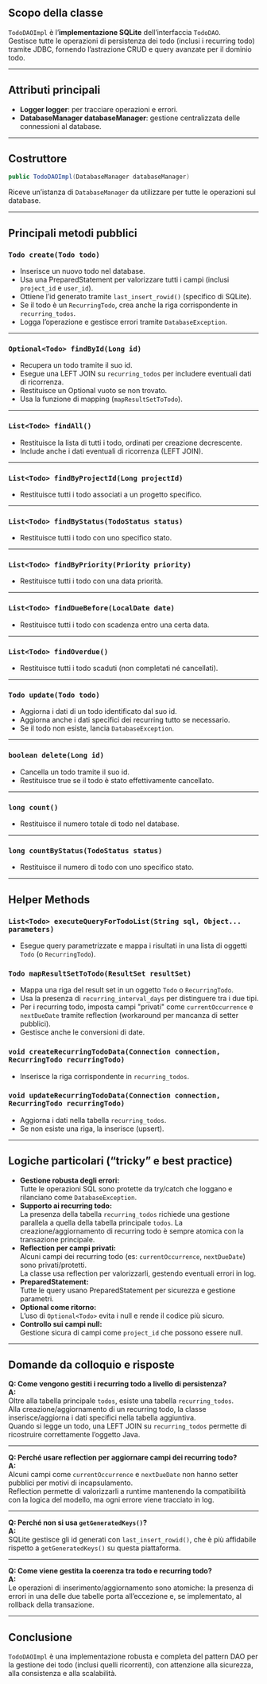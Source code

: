 ## Scopo della classe

`TodoDAOImpl` è l’**implementazione SQLite** dell’interfaccia `TodoDAO`.  
Gestisce tutte le operazioni di persistenza dei todo (inclusi i recurring todo) tramite JDBC, fornendo l’astrazione CRUD e query avanzate per il dominio todo.

---

## Attributi principali

- **Logger logger**: per tracciare operazioni e errori.
- **DatabaseManager databaseManager**: gestione centralizzata delle connessioni al database.

---

## Costruttore

```java
public TodoDAOImpl(DatabaseManager databaseManager)
```
Riceve un’istanza di `DatabaseManager` da utilizzare per tutte le operazioni sul database.

---

## Principali metodi pubblici

### `Todo create(Todo todo)`
- Inserisce un nuovo todo nel database.
- Usa una PreparedStatement per valorizzare tutti i campi (inclusi `project_id` e `user_id`).
- Ottiene l’id generato tramite `last_insert_rowid()` (specifico di SQLite).
- Se il todo è un `RecurringTodo`, crea anche la riga corrispondente in `recurring_todos`.
- Logga l’operazione e gestisce errori tramite `DatabaseException`.

---

### `Optional<Todo> findById(Long id)`
- Recupera un todo tramite il suo id.
- Esegue una LEFT JOIN su `recurring_todos` per includere eventuali dati di ricorrenza.
- Restituisce un Optional vuoto se non trovato.
- Usa la funzione di mapping (`mapResultSetToTodo`).

---

### `List<Todo> findAll()`
- Restituisce la lista di tutti i todo, ordinati per creazione decrescente.
- Include anche i dati eventuali di ricorrenza (LEFT JOIN).

---

### `List<Todo> findByProjectId(Long projectId)`
- Restituisce tutti i todo associati a un progetto specifico.

---

### `List<Todo> findByStatus(TodoStatus status)`
- Restituisce tutti i todo con uno specifico stato.

---

### `List<Todo> findByPriority(Priority priority)`
- Restituisce tutti i todo con una data priorità.

---

### `List<Todo> findDueBefore(LocalDate date)`
- Restituisce tutti i todo con scadenza entro una certa data.

---

### `List<Todo> findOverdue()`
- Restituisce tutti i todo scaduti (non completati né cancellati).

---

### `Todo update(Todo todo)`
- Aggiorna i dati di un todo identificato dal suo id.
- Aggiorna anche i dati specifici dei recurring tutto se necessario.
- Se il todo non esiste, lancia `DatabaseException`.

---

### `boolean delete(Long id)`
- Cancella un todo tramite il suo id.
- Restituisce true se il todo è stato effettivamente cancellato.

---

### `long count()`
- Restituisce il numero totale di todo nel database.

---

### `long countByStatus(TodoStatus status)`
- Restituisce il numero di todo con uno specifico stato.

---

## Helper Methods

### `List<Todo> executeQueryForTodoList(String sql, Object... parameters)`
- Esegue query parametrizzate e mappa i risultati in una lista di oggetti `Todo` (o `RecurringTodo`).

### `Todo mapResultSetToTodo(ResultSet resultSet)`
- Mappa una riga del result set in un oggetto `Todo` o `RecurringTodo`.
- Usa la presenza di `recurring_interval_days` per distinguere tra i due tipi.
- Per i recurring todo, imposta campi "privati" come `currentOccurrence` e `nextDueDate` tramite reflection (workaround per mancanza di setter pubblici).
- Gestisce anche le conversioni di date.

### `void createRecurringTodoData(Connection connection, RecurringTodo recurringTodo)`
- Inserisce la riga corrispondente in `recurring_todos`.

### `void updateRecurringTodoData(Connection connection, RecurringTodo recurringTodo)`
- Aggiorna i dati nella tabella `recurring_todos`.
- Se non esiste una riga, la inserisce (upsert).

---

## Logiche particolari (“tricky” e best practice)

- **Gestione robusta degli errori:**  
  Tutte le operazioni SQL sono protette da try/catch che loggano e rilanciano come `DatabaseException`.
- **Supporto ai recurring todo:**  
  La presenza della tabella `recurring_todos` richiede una gestione parallela a quella della tabella principale `todos`.
  La creazione/aggiornamento di recurring todo è sempre atomica con la transazione principale.
- **Reflection per campi privati:**  
  Alcuni campi dei recurring todo (es: `currentOccurrence`, `nextDueDate`) sono privati/protetti.  
  La classe usa reflection per valorizzarli, gestendo eventuali errori in log.
- **PreparedStatement:**  
  Tutte le query usano PreparedStatement per sicurezza e gestione parametri.
- **Optional come ritorno:**  
  L’uso di `Optional<Todo>` evita i null e rende il codice più sicuro.
- **Controllo sui campi null:**  
  Gestione sicura di campi come `project_id` che possono essere null.

---

## Domande da colloquio e risposte

**Q: Come vengono gestiti i recurring todo a livello di persistenza?**  
**A:**  
Oltre alla tabella principale `todos`, esiste una tabella `recurring_todos`.  
Alla creazione/aggiornamento di un recurring todo, la classe inserisce/aggiorna i dati specifici nella tabella aggiuntiva.  
Quando si legge un todo, una LEFT JOIN su `recurring_todos` permette di ricostruire correttamente l’oggetto Java.

---

**Q: Perché usare reflection per aggiornare campi dei recurring todo?**  
**A:**  
Alcuni campi come `currentOccurrence` e `nextDueDate` non hanno setter pubblici per motivi di incapsulamento.  
Reflection permette di valorizzarli a runtime mantenendo la compatibilità con la logica del modello, ma ogni errore viene tracciato in log.

---

**Q: Perché non si usa `getGeneratedKeys()`?**  
**A:**  
SQLite gestisce gli id generati con `last_insert_rowid()`, che è più affidabile rispetto a `getGeneratedKeys()` su questa piattaforma.

---

**Q: Come viene gestita la coerenza tra todo e recurring todo?**  
**A:**  
Le operazioni di inserimento/aggiornamento sono atomiche: la presenza di errori in una delle due tabelle porta all’eccezione e, se implementato, al rollback della transazione.

---

## Conclusione

`TodoDAOImpl` è una implementazione robusta e completa del pattern DAO per la gestione dei todo (inclusi quelli ricorrenti), con attenzione alla sicurezza, alla consistenza e alla scalabilità.
